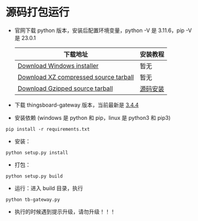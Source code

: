 # 源码打包运行


- 官网下载 python 版本，安装后配置环境变量，python -V 是 3.11.6，pip -V 是 23.0.1

    |  下载地址   | 安装教程  |
    |  ----  | ----  |
    | [Download Windows installer](https://www.python.org/ftp/python/3.11.6/python-3.11.6-amd64.exe)  | 暂无 |
    | [Download XZ compressed source tarball](https://www.python.org/ftp/python/3.11.6/Python-3.11.6.tar.xz)  | 暂无 |
    | [Download Gzipped source tarball](https://www.python.org/ftp/python/3.11.6/Python-3.11.6.tgz)  | [源码安装](../python3/install.md) |

- 下载 thingsboard-gateway 版本，当前最新是 [3.4.4](https://codeload.github.com/thingsboard/thingsboard-gateway/zip/refs/tags/3.4.4)
- 安装依赖 (windows 是 python 和 pip，linux 是 python3 和 pip3)
```
pip install -r requirements.txt
```
- 安装：
```
python setup.py install
```
- 打包：
```
python setup.py build
```
- 运行：进入 build 目录，执行 
```
python tb-gateway.py
```
- 执行的时候遇到提示升级，请勿升级！！！
